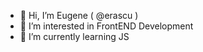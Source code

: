 - 👋 Hi, I’m Eugene ( @erascu )
- 👀 I’m interested in FrontEND Development
- 🌱 I’m currently learning JS
<!--- - 
- 💞️ I’m looking to collaborate on ...
- 📫 How to reach me ...
--->

<!---
erascu/erascu is a ✨ special ✨ repository because its `README.md` (this file) appears on your GitHub profile.
You can click the Preview link to take a look at your changes.
--->
